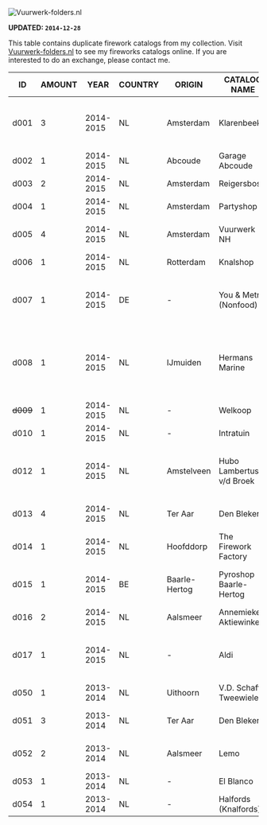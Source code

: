 ![Vuurwerk-folders.nl](http://pmklaassen.com/vuurwerk-folders.nl_logo500.png "Vuurwerk-folders.nl")

**UPDATED: `2014-12-28`**

This table contains duplicate firework catalogs from my collection. Visit [Vuurwerk-folders.nl](http://vuurwerk-folders.nl) to see my fireworks catalogs online.
If you are interested to do an exchange, please contact me.

| ID   | AMOUNT | YEAR      | COUNTRY | ORIGIN        | CATALOG NAME                | WEBSITE                           | IMPORTERS                                           | CUSTOM DESIGN | NOTE
| ---- | ------ | --------- | ------- | ------------- | --------------------------- | --------------------------------- | --------------------------------------------------- | ------------- | -----
| d001 | 3      | 2014-2015 | NL      | Amsterdam     | Klarenbeek                  | http://vuurwerkkopen.nl           | Broekhoff, Vulcan Europe (previously Schuurmans)    | TRUE          |
| d002 | 1      | 2014-2015 | NL      | Abcoude       | Garage Abcoude              | http://vuurwerkwinkelabcoude.nl   | GBV-WECO (WECO NL)                                  | FALSE         | Flyer (leaflet)
| d003 | 2      | 2014-2015 | NL      | Amsterdam     | Reigersbos                  | http://vuurwerkreigersbos.nl      | Wolff                                               | FALSE         |
| d004 | 1      | 2014-2015 | NL      | Amsterdam     | Partyshop                   | -                                 | Zena (NL)                                           | FALSE         |
| d005 | 4      | 2014-2015 | NL      | Amsterdam     | Vuurwerk NH                 | http://vuurwerk-nh.nl             | Katan, Rubro, Zena (NL)                             | TRUE          |
| d006 | 1      | 2014-2015 | NL      | Rotterdam     | Knalshop                    | http://knalshop.nl                | Cafferata                                           | ?             |
| d007 | 1      | 2014-2015 | DE      | -             | You & Metro (Nonfood)       | http://metro.de                   | Comet                                               | TRUE          | Contains also non-firework products
| d008 | 1      | 2014-2015 | NL      | IJmuiden      | Hermans Marine              | http://hermansmarine.nl           | Broekhoff                                           | FALSE         | 25% damaged because of the weird paper size
| ~~d009~~ | 1      | 2014-2015 | NL      | -             | Welkoop                     | http://welkoop.nl                 | Lesli                                               | TRUE          |
| d010 | 1      | 2014-2015 | NL      | -             | Intratuin                   | http://intratuinvuurwerk.nl       | Broekhoff, Lesl                                     | TRUE          |
| d012 | 1      | 2014-2015 | NL      | Amstelveen    | Hubo Lambertus v/d Broek    | http://huboamstelveen.nl          | Breeschoten "De Kruiterij", Hardix, Mercurius       | FALSE         |
| d013 | 4      | 2014-2015 | NL      | Ter Aar       | Den Bleker                  | http://dbvuurwerk.nl              | Broekhoff, China Red, Wolff                         | FALSE         |
| d014 | 1      | 2014-2015 | NL      | Hoofddorp     | The Firework Factory        | http://fireworkfactory.nl         | Hardix, Mercurius                                   | TRUE          |
| d015 | 1      | 2014-2015 | BE      | Baarle-Hertog | Pyroshop Baarle-Hertog      | http://pyroshop.be                | Pyroshop OWN IMPORT, Pyrostar                       | TRUE          |
| d016 | 2      | 2014-2015 | NL      | Aalsmeer      | Annemieke's Aktiewinkel     | http://annemiekes-kramerie.nl     | Vulcan Europe                                       | TRUE          |
| d017 | 1      | 2014-2015 | NL      | -             | Aldi                        | http://aldi.nl                    | ?                                                   | TRUE          | Contains also non-firework products
| d050 | 1      | 2013-2014 | NL      | Uithoorn      | V.D. Schaft Tweewielers     | http://vanderschafttweewielers.nl | Lesli                                               | TRUE          |
| d051 | 3      | 2013-2014 | NL      | Ter Aar       | Den Bleker                  | http://dbvuurwerk.nl              | Broekhoff, China Red, Wolff                         | FALSE         |
| d052 | 2      | 2013-2014 | NL      | Aalsmeer      | Lemo                        | http://lemovuurwerkaalsmeer.nl    | Broekhoff, Pyrostar, Wolff                          | TRUE          |
| d053 | 1      | 2013-2014 | NL      | -             | El Blanco                   | http://elblankco.nl               | Lesli                                               | TRUE          |
| d054 | 1      | 2013-2014 | NL      | -             | Halfords (Knalfords)        | http://halfords.nl                | Breeschoten "De Kruiterij"                          | TRUE          |
